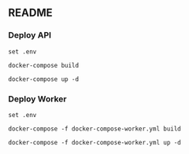 ## README

### Deploy API

```
set .env

docker-compose build

docker-compose up -d
```

### Deploy Worker

```
set .env

docker-compose -f docker-compose-worker.yml build

docker-compose -f docker-compose-worker.yml up -d
```
